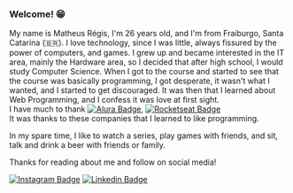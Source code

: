 ### Welcome! 😁

My name is Matheus Régis, I'm 26 years old, and I'm from Fraiburgo, Santa Catarina (🇧🇷).
I love technology, since I was little, always fissured by the power of computers, and games.
I grew up and became interested in the IT area, mainly the Hardware area, so I decided that after high school, I would study Computer Science.
When I got to the course and started to see that the course was basically programming, I got desperate, it wasn't what I wanted, and I started to get discouraged.
It was then that I learned about Web Programming, and I confess it was love at first sight. <br>
I have much to thank [![Alura Badge](https://img.shields.io/badge/Alura-blue)](https://www.alura.com.br), 
[![Rocketseat Badge](https://img.shields.io/badge/Rockeseat-purple)](https://rocketseat.com.br/) <br>
It was thanks to these companies that I learned to like programming. <br>

In my spare time, I like to watch a series, play games with friends, and sit, talk and drink a beer with friends or family.

Thanks for reading about me and follow on social media!

[![Instagram Badge](https://img.shields.io/badge/-Instagram-1ca0f1?style=flat-square&labelColor=3ca0f1&logo=instagram&logoColor=white&link=https://www.instagram.com/matheustrai)](https://www.instagram.com/matheustrai/)
[![Linkedin Badge](https://img.shields.io/badge/-LinkedIn-blue?style=flat-square&logo=Linkedin&logoColor=white&link=https://www.linkedin.com/in/matheustrai)](https://www.linkedin.com/in/matheustrai/)
